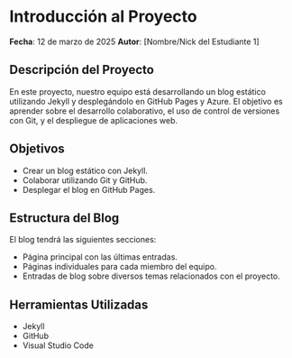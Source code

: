 # Introducción al Proyecto
**Fecha**: 12 de marzo de 2025
**Autor**: [Nombre/Nick del Estudiante 1]
## Descripción del Proyecto
En este proyecto, nuestro equipo está desarrollando un blog estático utilizando Jekyll
y desplegándolo en GitHub Pages y Azure. El objetivo es aprender sobre el desarrollo
colaborativo, el uso de control de versiones con Git, y el despliegue de aplicaciones
web.
## Objetivos
- Crear un blog estático con Jekyll.
- Colaborar utilizando Git y GitHub.
- Desplegar el blog en GitHub Pages.
## Estructura del Blog
El blog tendrá las siguientes secciones:
- Página principal con las últimas entradas.
- Páginas individuales para cada miembro del equipo.
- Entradas de blog sobre diversos temas relacionados con el proyecto.
## Herramientas Utilizadas
- Jekyll
- GitHub
- Visual Studio Code